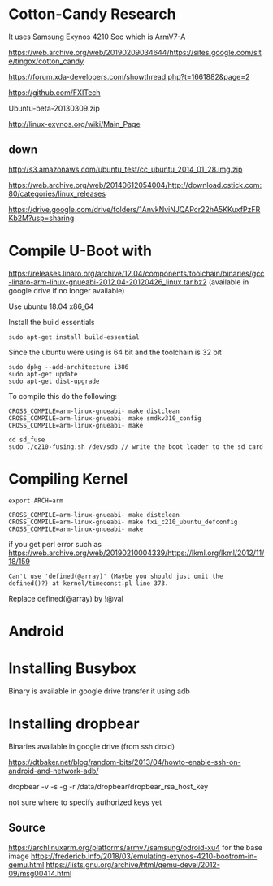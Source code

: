 # Cotton-Candy Research

It uses Samsung Exynos 4210 Soc which is ArmV7-A

https://web.archive.org/web/20190209034644/https://sites.google.com/site/tingox/cotton_candy

https://forum.xda-developers.com/showthread.php?t=1661882&page=2

https://github.com/FXITech

Ubuntu-beta-20130309.zip

http://linux-exynos.org/wiki/Main_Page

## down
http://s3.amazonaws.com/ubuntu_test/cc_ubuntu_2014_01_28.img.zip

https://web.archive.org/web/20140612054004/http://download.cstick.com:80/categories/linux_releases

https://drive.google.com/drive/folders/1AnvkNviNJQAPcr22hA5KKuxfPzFRKb2M?usp=sharing



# Compile U-Boot with

https://releases.linaro.org/archive/12.04/components/toolchain/binaries/gcc-linaro-arm-linux-gnueabi-2012.04-20120426_linux.tar.bz2 (available in google drive if no longer available)

Use ubuntu 18.04 x86_64

Install the build essentials

```
sudo apt-get install build-essential
```


Since the ubuntu were using is 64 bit and the toolchain is 32 bit

```
sudo dpkg --add-architecture i386
sudo apt-get update
sudo apt-get dist-upgrade
```


To compile this do the following:
```
CROSS_COMPILE=arm-linux-gnueabi- make distclean
CROSS_COMPILE=arm-linux-gnueabi- make smdkv310_config
CROSS_COMPILE=arm-linux-gnueabi- make

cd sd_fuse
sudo ./c210-fusing.sh /dev/sdb // write the boot loader to the sd card
```

# Compiling Kernel

```
export ARCH=arm

CROSS_COMPILE=arm-linux-gnueabi- make distclean
CROSS_COMPILE=arm-linux-gnueabi- make fxi_c210_ubuntu_defconfig
CROSS_COMPILE=arm-linux-gnueabi- make
```

if you get perl error such as https://web.archive.org/web/20190210004339/https://lkml.org/lkml/2012/11/18/159
```
Can't use 'defined(@array)' (Maybe you should just omit the defined()?) at kernel/timeconst.pl line 373.
```
Replace defined(@array) by !@val


# Android

# Installing Busybox

Binary is available in google drive
transfer it using adb

# Installing dropbear
Binaries available in google drive (from ssh droid)

https://dtbaker.net/blog/random-bits/2013/04/howto-enable-ssh-on-android-and-network-adb/

dropbear -v -s -g -r /data/dropbear/dropbear_rsa_host_key

not sure where to specify authorized keys yet


## Source
https://archlinuxarm.org/platforms/armv7/samsung/odroid-xu4 for the base image
https://fredericb.info/2018/03/emulating-exynos-4210-bootrom-in-qemu.html
https://lists.gnu.org/archive/html/qemu-devel/2012-09/msg00414.html
